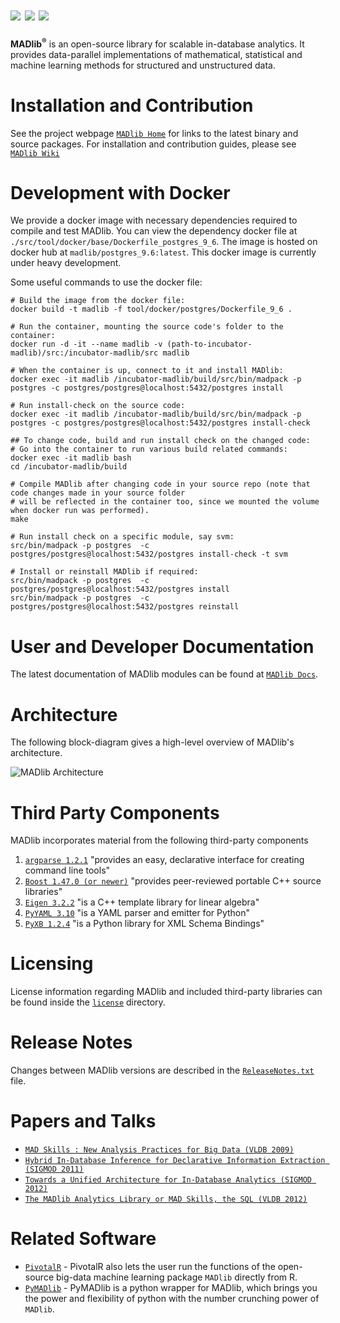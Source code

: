 ![](https://github.com/apache/incubator-madlib/blob/master/doc/imgs/magnetic-icon.png) ![](https://github.com/apache/incubator-madlib/blob/master/doc/imgs/agile-icon.png) ![](https://github.com/apache/incubator-madlib/blob/master/doc/imgs/deep-icon.png)
=================================================
**MADlib<sup>&reg;</sup>** is an open-source library for scalable in-database analytics.
It provides data-parallel implementations of mathematical, statistical and
machine learning methods for structured and unstructured data.

Installation and Contribution
==============================
See the project webpage  [`MADlib Home`](http://madlib.incubator.apache.org/) for links to the
latest binary and source packages. For installation and contribution guides,
please see [`MADlib Wiki`](https://cwiki.apache.org/confluence/display/MADLIB/)

Development with Docker
=======================
We provide a docker image with necessary dependencies required to compile and test MADlib. You can
view the dependency docker file at `./src/tool/docker/base/Dockerfile_postgres_9_6`. The image is
hosted on docker hub at `madlib/postgres_9.6:latest`. This docker image is currently under heavy
development.

Some useful commands to use the docker file:
```
# Build the image from the docker file:
docker build -t madlib -f tool/docker/postgres/Dockerfile_9_6 .

# Run the container, mounting the source code's folder to the container:
docker run -d -it --name madlib -v (path-to-incubator-madlib)/src:/incubator-madlib/src madlib

# When the container is up, connect to it and install MADlib:
docker exec -it madlib /incubator-madlib/build/src/bin/madpack -p postgres -c postgres/postgres@localhost:5432/postgres install

# Run install-check on the source code:
docker exec -it madlib /incubator-madlib/build/src/bin/madpack -p postgres -c postgres/postgres@localhost:5432/postgres install-check

## To change code, build and run install check on the changed code:
# Go into the container to run various build related commands:
docker exec -it madlib bash
cd /incubator-madlib/build

# Compile MADlib after changing code in your source repo (note that code changes made in your source folder
# will be reflected in the container too, since we mounted the volume when docker run was performed).
make

# Run install check on a specific module, say svm:
src/bin/madpack -p postgres  -c postgres/postgres@localhost:5432/postgres install-check -t svm

# Install or reinstall MADlib if required:
src/bin/madpack -p postgres  -c postgres/postgres@localhost:5432/postgres install
src/bin/madpack -p postgres  -c postgres/postgres@localhost:5432/postgres reinstall
```

User and Developer Documentation
==================================
The latest documentation of MADlib modules can be found at [`MADlib
Docs`](http://madlib.incubator.apache.org/docs/latest/index.html).


Architecture
=============
The following block-diagram gives a high-level overview of MADlib's
architecture.


![MADlib Architecture](https://github.com/apache/incubator-madlib/blob/master/doc/imgs/architecture.png)


Third Party Components
======================
MADlib incorporates material from the following third-party components

1. [`argparse 1.2.1`](http://code.google.com/p/argparse/) "provides an easy, declarative interface for creating command line tools"
2. [`Boost 1.47.0 (or newer)`](http://www.boost.org/) "provides peer-reviewed portable C++ source libraries"
3. [`Eigen 3.2.2`](http://eigen.tuxfamily.org/index.php?title=Main_Page) "is a C++ template library for linear algebra"
4. [`PyYAML 3.10`](http://pyyaml.org/wiki/PyYAML) "is a YAML parser and emitter for Python"
5. [`PyXB 1.2.4`](http://pyxb.sourceforge.net/) "is a Python library for XML Schema Bindings"

Licensing
==========
License information regarding MADlib and included third-party libraries can be
found inside the [`license`](https://github.com/apache/incubator-madlib/blob/master/licenses) directory.

Release Notes
=============
Changes between MADlib versions are described in the
[`ReleaseNotes.txt`](https://github.com/apache/incubator-madlib/blob/master/RELEASE_NOTES) file.

Papers and Talks
=================
* [`MAD Skills : New Analysis Practices for Big Data (VLDB 2009)`](http://db.cs.berkeley.edu/papers/vldb09-madskills.pdf)
* [`Hybrid In-Database Inference for Declarative Information Extraction (SIGMOD 2011)`](https://amplab.cs.berkeley.edu/publication/hybrid-in-database-inference-for-declarative-information-extraction/)
* [`Towards a Unified Architecture for In-Database Analytics (SIGMOD 2012)`](http://www.cs.stanford.edu/~chrismre/papers/bismarck-full.pdf)
* [`The MADlib Analytics Library or MAD Skills, the SQL (VLDB 2012)`](http://www.eecs.berkeley.edu/Pubs/TechRpts/2012/EECS-2012-38.html)


Related Software
=================
* [`PivotalR`](https://github.com/pivotalsoftware/PivotalR) - PivotalR also
lets the user run the functions of the open-source big-data machine learning
package `MADlib` directly from R.
* [`PyMADlib`](https://github.com/pivotalsoftware/pymadlib) - PyMADlib is a python
wrapper for MADlib, which brings you the power and flexibility of python
with the number crunching power of `MADlib`.

